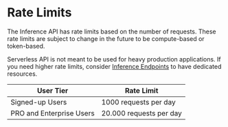 # Rate Limits

The Inference API has rate limits based on the number of requests. These rate limits are subject to change in the future to be compute-based or token-based. 

Serverless API is not meant to be used for heavy production applications. If you need higher rate limits, consider [Inference Endpoints](https://huggingface.co/docs/inference-endpoints) to have dedicated resources.

| User Tier           | Rate Limit                |
|---------------------|---------------------------|
| Signed-up Users     | 1000 requests per day     |
| PRO and Enterprise Users           | 20.000 requests per day    |